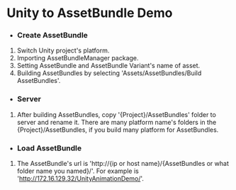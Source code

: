 # Unity to AssetBundle Demo

* ### Create AssetBundle

1. Switch Unity project's platform.
2. Importing AssetBundleManager package.
3. Setting AssetBundle and AssetBundle Variant's name of asset.
4. Building AssetBundles by selecting 'Assets/AssetBundles/Build AssetBundles'.

* ### Server

1. After building AssetBundles, copy '{Project}/AssetBundles' folder to server and rename it. There are many platform name's folders in the {Project}/AssetBundles, if you build many platform for AssetBundles.

* ### Load AssetBundle

1. The AssetBundle's url is 'http://{ip or host name}/{AssetBundles or what folder name you named}/'. For example is 'http://172.16.129.32/UnityAnimationDemo/'.
